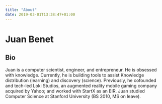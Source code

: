 ```yaml
---
title: "About"
date: 2019-03-01T13:38:47+01:00
---
```


# Juan Benet

## Bio

Juan is a computer scientist, engineer, and entrepreneur.
He is obsessed with knowledge.
Currently, he is building tools to assist Knowledge distribution (learning)
and discovery (science).
Previously, he cofounded and tech-led Loki Studios, an augmented reality
mobile gaming company acquired by Yahoo; and worked with StartX as an EIR.
Juan studied Computer Science at Stanford University (BS 2010, MS on leave).

